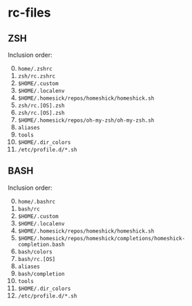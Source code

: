 rc-files
========

ZSH
---

Inclusion order:

0. `home/.zshrc`
0. `zsh/rc.zshrc`
0. `$HOME/.custom`
0. `$HOME/.localenv`
0. `$HOME/.homesick/repos/homeshick/homeshick.sh`
0. `zsh/rc.[OS].zsh`
0. `zsh/rc.[OS].zsh`
0. `$HOME/.homesick/repos/oh-my-zsh/oh-my-zsh.sh`
0. `aliases`
0. `tools`
0. `$HOME/.dir_colors`
0. `/etc/profile.d/*.sh`


BASH
---

Inclusion order:

0. `home/.bashrc`
0. `bash/rc`
0. `$HOME/.custom`
0. `$HOME/.localenv`
0. `$HOME/.homesick/repos/homeshick/homeshick.sh`
0. `$HOME/.homesick/repos/homeshick/completions/homeshick-completion.bash`
0. `bash/colors`
0. `bash/rc.[OS]`
0. `aliases`
0. `bash/completion`
0. `tools`
0. `$HOME/.dir_colors`
0. `/etc/profile.d/*.sh`
